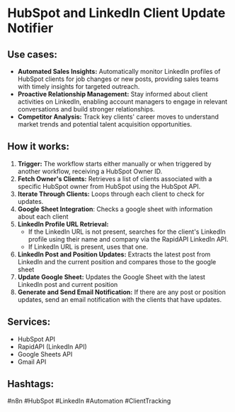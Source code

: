 # HubSpot and LinkedIn Client Update Notifier

## Use cases:

- **Automated Sales Insights:** Automatically monitor LinkedIn profiles of HubSpot clients for job changes or new posts, providing sales teams with timely insights for targeted outreach.
- **Proactive Relationship Management:** Stay informed about client activities on LinkedIn, enabling account managers to engage in relevant conversations and build stronger relationships.
- **Competitor Analysis:** Track key clients' career moves to understand market trends and potential talent acquisition opportunities.

## How it works:

1.  **Trigger:** The workflow starts either manually or when triggered by another workflow, receiving a HubSpot Owner ID.
2.  **Fetch Owner's Clients:** Retrieves a list of clients associated with a specific HubSpot owner from HubSpot using the HubSpot API.
3.  **Iterate Through Clients:** Loops through each client to check for updates.
4.  **Google Sheet Integration**: Checks a google sheet with information about each client
5.  **LinkedIn Profile URL Retrieval:**
    *   If the LinkedIn URL is not present, searches for the client's LinkedIn profile using their name and company via the RapidAPI LinkedIn API.
    *   If LinkedIn URL is present, uses that one.
6.  **LinkedIn Post and Position Updates:** Extracts the latest post from LinkedIn and the current position and compares those to the google sheet
7.  **Update Google Sheet:** Updates the Google Sheet with the latest LinkedIn post and current position
8.  **Generate and Send Email Notification:** If there are any post or position updates, send an email notification with the clients that have updates.

## Services:

*   HubSpot API
*   RapidAPI (LinkedIn API)
*   Google Sheets API
*   Gmail API

## Hashtags:

#n8n #HubSpot #LinkedIn #Automation #ClientTracking
